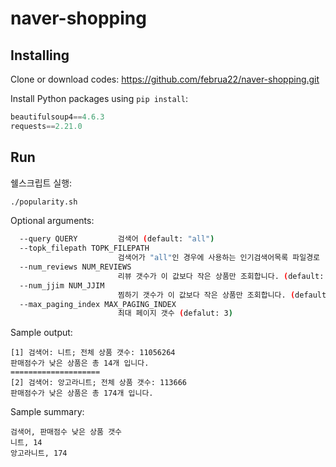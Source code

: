 # naver-shopping

## Installing

Clone or download codes: <https://github.com/februa22/naver-shopping.git>

Install Python packages using `pip install`:

```python
beautifulsoup4==4.6.3
requests==2.21.0
```

## Run

쉘스크립트 실행:

```sh
./popularity.sh
```

Optional arguments:

```sh
  --query QUERY         검색어 (default: "all")
  --topk_filepath TOPK_FILEPATH
                        검색어가 "all"인 경우에 사용하는 인기검색어목록 파일경로
  --num_reviews NUM_REVIEWS
                        리뷰 갯수가 이 값보다 작은 상품만 조회합니다. (default: 5)
  --num_jjim NUM_JJIM
                        찜하기 갯수가 이 값보다 작은 상품만 조회합니다. (default: 10)
  --max_paging_index MAX_PAGING_INDEX
                        최대 페이지 갯수 (defalut: 3)
```

Sample output:

```
[1] 검색어: 니트; 전체 상품 갯수: 11056264
판매점수가 낮은 상품은 총 14개 입니다.
====================
[2] 검색어: 앙고라니트; 전체 상품 갯수: 113666
판매점수가 낮은 상품은 총 174개 입니다.
```

Sample summary:

```
검색어, 판매점수 낮은 상품 갯수
니트, 14
앙고라니트, 174
```
